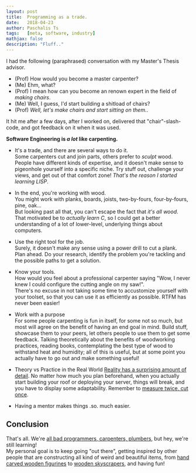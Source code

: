 ```yaml
---
layout: post
title:  Programming as a trade.
date:   2018-04-23
author: Paschalis Ts
tags:   [meta, software, industry]
mathjax: false
description: "Fluff.."  
---
```



I had the following (paraphrased) conversation with my Master's Thesis advisor.

- (Prof) How would you become a master carpenter?
- (Me) Ehm, what?
- (Prof) I mean how can you become an renown expert in the field of *making chairs*.
- (Me) Well, I guess, I'd start building a shitload of chairs?
- (Prof) *Well, let's make chairs and start sitting on them.*.

It hit me after a few days, after I worked on, delivered that "chair"-slash-code, and got feedback on it when it was used.   

**Software Engineering is *a lot* like carpenting.**


* It's a trade, and there are several ways to do it.       
Some carpenters cut and join parts, others prefer to *sculpt* wood. People have different kinds of expertise, and it doesn't make sense to pigeonhole yourself into a specific niche. Try stuff out, challenge your views, and get out of that comfort zone! *That's the reason I started learning LISP*.

*  In the end, you're working with wood.     
You might work with planks, boards, joists, two-by-fours, four-by-fours, pine, oak...    
But looking past all that, you can't escape the fact that *it's all wood*. That motivated be to *actually learn C*, so I could get a better understanding of a lot of lower-level, underlying things about computers.

* Use the right tool for the job.     
Surely, it doesn't make any sense using a power drill to cut a plank.    
Plan ahead. Do your research, identify the problem you're tackling and the possible paths to get a solution.

* Know your tools.    
How would you feel about a professional carpenter saying "Wow, I never knew I could configure the cutting angle on my saw!".    
There's no excuse in not taking some time to accustomize yourself with your toolset, so that you can use it as efficiently as possible. RTFM has never been easier! 

* Work with a purpose     
For some people carpenting is fun in itself, for some not so much, but most will agree on the benefit of having an end goal in mind. Build stuff, showcase them to your peers, let others people to use them to get some feedback. Talking theoretically about the benefits of woodworking practices, reading books, contemplating the best type of wood to withstand heat and humidity; all of this is useful, but at some point you actually have to go out and make something useful!

* Theory vs Practice in the Real World
[Reality has a surprising amount of detail](http://johnsalvatier.org/blog/2017/reality-has-a-surprising-amount-of-detail). No matter how much you plan beforehand, when you actually start building your roof or deploying your server, things will break, and you have to display some adaptability. Remember to [measure twice, cut once](https://idiomation.wordpress.com/2014/03/14/measure-twice-cut-once/).

* Having a mentor makes things .so. much easier.

## Conclusion
That's all. We're [all bad programmers, carpenters, plumbers](https://rachelbythebay.com/w/2018/04/28/meta/), but hey, we're still learning!        
My personal goal is to keep going "out there", getting inspired by other people that are constructing all kind of weird and beautiful items, from [hand carved wooden figurines](https://www.willowtree.com/) to [wooden skyscrapers](https://www.cnbc.com/2018/02/20/worlds-tallest-wooden-skyscraper-japan.html), and having fun!












